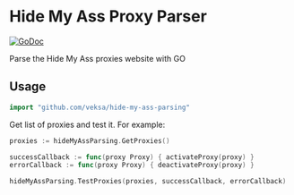 # Hide My Ass Proxy Parser

[![GoDoc](https://godoc.org/github.com/veksa/hide-my-ass-parsing?status.svg)](https://godoc.org/github.com/veksa/hide-my-ass-parsing)  

Parse the Hide My Ass proxies website with GO

## Usage ##

```go
import "github.com/veksa/hide-my-ass-parsing"
```

Get list of proxies and test it. For example:

```go
proxies := hideMyAssParsing.GetProxies()

successCallback := func(proxy Proxy) { activateProxy(proxy) }
errorCallback := func(proxy Proxy) { deactivateProxy(proxy) }

hideMyAssParsing.TestProxies(proxies, successCallback, errorCallback)
```
